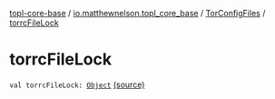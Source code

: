 [topl-core-base](../../index.md) / [io.matthewnelson.topl_core_base](../index.md) / [TorConfigFiles](index.md) / [torrcFileLock](./torrc-file-lock.md)

# torrcFileLock

`val torrcFileLock: `[`Object`](https://docs.oracle.com/javase/6/docs/api/java/lang/Object.html) [(source)](https://github.com/05nelsonm/TorOnionProxyLibrary-Android/blob/master/topl-core-base/src/main/java/io/matthewnelson/topl_core_base/TorConfigFiles.kt#L188)